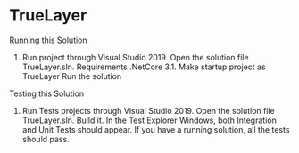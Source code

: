 # TrueLayer

Running this Solution
1) Run project through Visual Studio 2019.
   Open the solution file TrueLayer.sln.
   Requirements .NetCore 3.1.
   Make startup project as TrueLayer
   Run the solution
   
Testing this Solution
1) Run Tests projects through Visual Studio 2019.
   Open the solution file TrueLayer.sln.
   Build it. In the Test Explorer Windows, both Integration and Unit Tests should appear.
   If you have a running solution, all the tests should pass.

